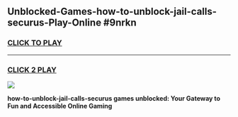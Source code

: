
## Unblocked-Games-how-to-unblock-jail-calls-securus-Play-Online #9nrkn
<h3>
<a href="https://news.freeplayer.one?title=how-to-unblock-jail-calls-securus&ref=3">CLICK TO PLAY</a></h3>
<hr>

<h3>
<a href="https://news.freeplayer.one?title=how-to-unblock-jail-calls-securus&ref=3">CLICK 2 PLAY</a>
  
</h3>

<a href="https://news.freeplayer.one?title=how-to-unblock-jail-calls-securus&ref=3"><img src="https://clearcache.store/games.png"></a>


**how-to-unblock-jail-calls-securus games unblocked: Your Gateway to Fun and Accessible Online Gaming**
